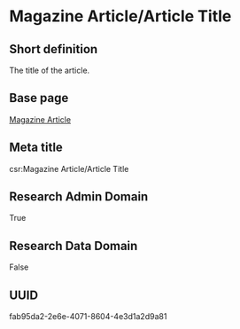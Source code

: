 # Magazine Article/Article Title
## Short definition
The title of the article.
## Base page
[Magazine Article](../../Objects/Magazine%20Article.md)
## Meta title
csr:Magazine Article/Article Title
## Research Admin Domain
True
## Research Data Domain
False
## UUID
fab95da2-2e6e-4071-8604-4e3d1a2d9a81
